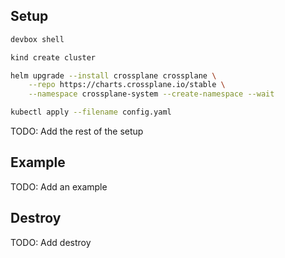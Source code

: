 ## Setup

```sh
devbox shell

kind create cluster

helm upgrade --install crossplane crossplane \
    --repo https://charts.crossplane.io/stable \
    --namespace crossplane-system --create-namespace --wait

kubectl apply --filename config.yaml
```

TODO: Add the rest of the setup

## Example

TODO: Add an example

## Destroy

TODO: Add destroy